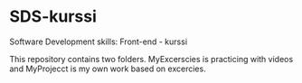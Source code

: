 # SDS-kurssi
Software Development skills: Front-end - kurssi

This repository contains two folders. MyExcerscies is practicing with videos and MyProjecct is my own work based on excercies.
